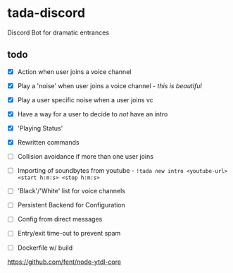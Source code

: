# tada-discord

Discord Bot for dramatic entrances

## todo

- [x] Action when user joins a voice channel
- [x] Play a 'noise' when user joins a voice channel - _this is beautiful_
- [x] Play a user specific noise when a user joins vc
- [x] Have a way for a user to decide to _not_ have an intro
- [x] 'Playing Status'
- [x] Rewritten commands
- [ ] Collision avoidance if more than one user joins
- [ ] Importing of soundbytes from youtube - `!tada new intro <youtube-url> <start h:m:s> <stop h:m:s>`
- [ ] 'Black'/'White' list for voice channels
- [ ] Persistent Backend for Configuration
- [ ] Config from direct messages
- [ ] Entry/exit time-out to prevent spam
- [ ] Dockerfile w/ build


https://github.com/fent/node-ytdl-core